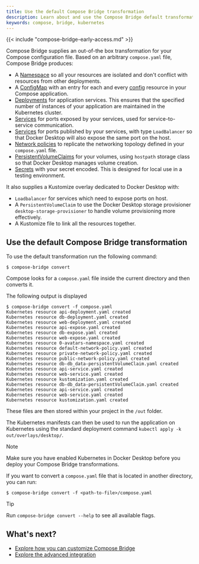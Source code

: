 ```yaml
---
title: Use the default Compose Bridge transformation
description: Learn about and use the Compose Bridge default transformation
keywords: compose, bridge, kubernetes
---
```


{{< include "compose-bridge-early-access.md" >}}

Compose Bridge supplies an out-of-the box transformation for your Compose configuration file. Based on an arbitrary `compose.yaml` file, Compose Bridge produces:

- A [Namespace](https://kubernetes.io/docs/concepts/overview/working-with-objects/namespaces/) so all your resources are isolated and don't conflict with resources from other deployments.
- A [ConfigMap](https://kubernetes.io/docs/concepts/configuration/configmap/) with an entry for each and every [config](../compose-file/08-configs.md) resource in your Compose application.
- [Deployments](https://kubernetes.io/docs/concepts/workloads/controllers/deployment/) for application services. This ensures that the specified number of instances of your application are maintained in the Kubernetes cluster.
- [Services](https://kubernetes.io/docs/concepts/services-networking/service/) for ports exposed by your services, used for service-to-service communication.
- [Services](https://kubernetes.io/docs/concepts/services-networking/service/) for ports published by your services, with type `LoadBalancer` so that Docker Desktop will also expose the same port on the host.
- [Network policies](https://kubernetes.io/docs/concepts/services-networking/network-policies/) to replicate the networking topology defined in your `compose.yaml` file. 
- [PersistentVolumeClaims](https://kubernetes.io/docs/concepts/storage/persistent-volumes/) for your volumes, using `hostpath` storage class so that Docker Desktop manages volume creation.
- [Secrets](https://kubernetes.io/docs/concepts/configuration/secret/) with your secret encoded. This is designed for local use in a testing environment.

It also supplies a Kustomize overlay dedicated to Docker Desktop with:
 - `Loadbalancer` for services which need to expose ports on host.
 - A `PersistentVolumeClaim` to use the Docker Desktop storage provisioner `desktop-storage-provisioner` to handle volume provisioning more effectively.
 - A Kustomize file to link all the resources together.

## Use the default Compose Bridge transformation

To use the default transformation run the following command:

```console
$ compose-bridge convert
```

Compose looks for a `compose.yaml` file inside the current directory and then converts it.

The following output is displayed 
```console
$ compose-bridge convert -f compose.yaml 
Kubernetes resource api-deployment.yaml created
Kubernetes resource db-deployment.yaml created
Kubernetes resource web-deployment.yaml created
Kubernetes resource api-expose.yaml created
Kubernetes resource db-expose.yaml created
Kubernetes resource web-expose.yaml created
Kubernetes resource 0-avatars-namespace.yaml created
Kubernetes resource default-network-policy.yaml created
Kubernetes resource private-network-policy.yaml created
Kubernetes resource public-network-policy.yaml created
Kubernetes resource db-db_data-persistentVolumeClaim.yaml created
Kubernetes resource api-service.yaml created
Kubernetes resource web-service.yaml created
Kubernetes resource kustomization.yaml created
Kubernetes resource db-db_data-persistentVolumeClaim.yaml created
Kubernetes resource api-service.yaml created
Kubernetes resource web-service.yaml created
Kubernetes resource kustomization.yaml created
```

These files are then stored within your project in the `/out` folder. 

The Kubernetes manifests can then be used to run the application on Kubernetes using
the standard deployment command `kubectl apply -k out/overlays/desktop/`.

> [!NOTE]
>
> Make sure you have enabled Kubernetes in Docker Desktop before you deploy your Compose Bridge transformations.

If you want to convert a `compose.yaml` file that is located in another directory, you can run:

```console
$ compose-bridge convert -f <path-to-file>/compose.yaml 
```

> [!TIP]
>
> Run `compose-bridge convert --help` to see all available flags. 

## What's next?

- [Explore how you can customize Compose Bridge](customize.md)
- [Explore the advanced integration](advanced-integration.md)
